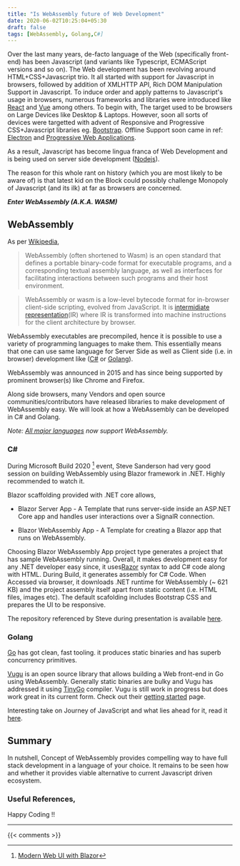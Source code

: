 ```yaml
---
title: "Is WebAssembly future of Web Development"
date: 2020-06-02T10:25:04+05:30
draft: false
tags: [WebAssembly, Golang,C#]
---
```


Over the last many years, de-facto language of the Web (specifically front-end) has been Javascript (and variants like Typescript, ECMAScript versions and so on). The Web development has been revolving around HTML+CSS+Javascript trio. It all started with support for Javascript in browsers, followed by addition of XMLHTTP API, Rich DOM Manipulation Support in Javascript. To induce order and apply patterns to Javascript's usage in browsers, numerous frameworks and libraries were introduced like [React](https://reactjs.org) and [Vue](https://vuejs.org) among others. To begin with, The target used to be browsers on Large Devices like Desktop & Laptops. However, soon all sorts of devices were targetted with advent of Responsive and Progressive CSS+Javascript libraries eg. [Bootstrap](https://getbootstrap.com). Offline Support soon came in ref: [Electron](https://electronjs.org) and [Progressive Web Applications](https://web.dev/progressive-web-apps/). 

As a result, Javascript has become lingua franca of Web Development and is being used on server side development ([Nodejs](https://nodejs.org)).

The reason for this whole rant on history (which you are most likely to be aware of) is that latest kid on the Block could possibly challenge Monopoly of Javascript (and its ilk) at far as browsers are concerned. 

***Enter WebAssembly (A.K.A. WASM)***

## WebAssembly

As per [Wikipedia](https://en.wikipedia.org/wiki/WebAssembly),

 > WebAssembly (often shortened to Wasm) is an open standard that defines a portable binary-code format for executable programs, and a corresponding textual assembly language, as well as interfaces for facilitating interactions between such programs and their host environment.

> WebAssembly or wasm is a low-level bytecode format for in-browser client-side scripting, evolved from JavaScript. It is [intermidiate representation](https://evilmartians.com/chronicles/hands-on-webassembly-try-the-basics)(IR) where IR is transformed into machine instructions for the client architecture by browser.

WebAssembly executables are precompiled, hence it is possible to use a variety of programming languages to make them. This essentially means that one can use same language for Server Side as well as Client side (i.e. in browser) development like ([C#](https://docs.microsoft.com/en-us/dotnet/csharp/) or [Golang](https://golang.org/)).

WebAssembly was announced in 2015 and has since being supported by prominent browser(s) like Chrome and Firefox. 

Along side browsers, many Vendors and open source communities/contributors have released libraries to make development of WebAssembly easy.  We will look at how a WebAssembly can be developed in C# and Golang.

*Note: [All major languages](https://github.com/appcypher/awesome-wasm-langs) now support WebAssembly.*

### C#

During Microsoft Build 2020 [^1] event, Steve Sanderson had very good session on building WebAssembly using Blazor framework in .NET. Highly recommended to watch it.

Blazor scaffolding provided with .NET core allows, 

- Blazor Server App - A Template that runs server-side inside an ASP.NET Core app and handles user interactions over a SignalR connection.

- Blazor WebAssembly App - A Template for creating a Blazor app that runs on WebAssembly.

Choosing Blazor WebAssembly App project type generates a project that has sample WebAssembly running. Overall, it makes development easy for any .NET developer easy since, it uses[Razor](https://docs.microsoft.com/en-us/aspnet/core/mvc/views/razor?view=aspnetcore-3.1) syntax to add C# code along with HTML. During Build, it generates assembly for C# Code. When Accessed via browser, it downloads .NET runtime for WebAssembly (~ 621 KB) and the project assembly itself apart from static content (i.e. HTML files, images etc). The default scafolding includes Bootstrap CSS and prepares the UI to be responsive. 

The repository referenced by Steve during presentation is available [here](https://aka.ms/blazor-carchecker).

### Golang

[Go](https://golang.org) has got clean, fast tooling. it produces static binaries and has superb concurrency primitives. 

[Vugu](https://www.vugu.org/) is an open source library that allows building a Web front-end in Go using WebAssembly. Generally static binaries are bulky and Vugu has addressed it using [TinyGo](https://tinygo.org) compiler. Vugu is still work in progress but does work great in its current form.  Check out their [getting started](https://www.vugu.org/doc/start) page.

Interesting take on Journey of JavaScript and what lies ahead for it, read it [here](https://www.swyx.io/writing/js-third-age/).

## Summary 
In nutshell, Concept of WebAssembly provides compelling way to have full stack development in a language of your choice. It remains to be seen how and whether it provides viable alternative to current Javascript driven ecosystem.

### Useful References,
[^1]: [Modern Web UI with Blazor](https://channel9.msdn.com/Events/Build/2020/BOD104)

Happy Coding !!

---

{{< comments >}}